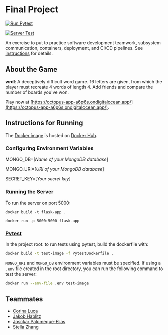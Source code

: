 # Final Project

[![Run Pytest](https://github.com/software-students-spring2024/5-final-project-spring-2024-snailman-inc/actions/workflows/unit-tests.yml/badge.svg)](https://github.com/software-students-spring2024/5-final-project-spring-2024-snailman-inc/actions/workflows/unit-tests.yml)

[![Server Test](https://github.com/software-students-spring2024/5-final-project-spring-2024-snailman-inc/actions/workflows/test-server.yml/badge.svg)](https://github.com/software-students-spring2024/5-final-project-spring-2024-snailman-inc/actions/workflows/test-server.yml)

An exercise to put to practice software development teamwork, subsystem communication, containers, deployment, and CI/CD pipelines. See [instructions](./instructions.md) for details.

## About the Game

**wrdl**: A deceptively difficult word game. 16 letters are given, from which the player must recreate 4 words of length 4. Add friends and compare the number of boards you've won.

Play now at [https://octopus-app-a6p6s.ondigitalocean.app/](https://octopus-app-a6p6s.ondigitalocean.app/).

## Instructions for Running

The [Docker image](./Dockerfile) is hosted on [Docker Hub](https://hub.docker.com/r/josckar/flask-word-game).

### Configuring Environment Variables

MONGO_DB=\[*Name of your MongoDB database*\]

MONGO_URI=\[*URI of your MongoDB database*\]

SECRET_KEY=\[*Your secret key*\]

### Running the Server

To run the server on port 5000:

```
docker build -t flask-app .

docker run -p 5000:5000 flask-app
```

### [Pytest](https://docs.pytest.org/en/stable/)

In the project root: to run tests using pytest, build the dockerfile with:
```bash
docker build -t test-image -f PytestDockerfile .
```
`MONGO_URI` and `MONGO_DB` environment variables must be specified. If using a `.env` file created in the root directory, you can run the following command to test the server:
```bash
docker run --env-file .env test-image
```
## Teammates

* [Corina Luca](https://github.com/CorinaLucaFocsan)
* [Jakob Hablitz](https://github.com/jsh9965)
* [Josckar Palomeque-Elias](https://github.com/josckar)
* [Stella Zhang](https://github.com/qq3173732005)
